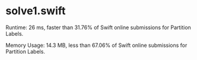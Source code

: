 # solve1.swift

Runtime: 26 ms, faster than 31.76% of Swift online submissions for Partition Labels.

Memory Usage: 14.3 MB, less than 67.06% of Swift online submissions for Partition Labels.
